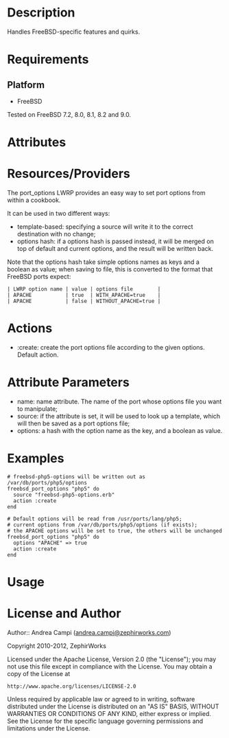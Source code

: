 Description
===========

Handles FreeBSD-specific features and quirks.

Requirements
============

Platform
--------

* FreeBSD

Tested on FreeBSD 7.2, 8.0, 8.1, 8.2 and 9.0.

Attributes
==========

Resources/Providers
===================

The port\_options LWRP provides an easy way to set port options from within a cookbook.

It can be used in two different ways:

* template-based: specifying a source will write it to the correct destination with no change;
* options hash: if a options hash is passed instead, it will be merged on top of default and current options, and the result will be written back.

Note that the options hash take simple options names as keys and a boolean as value; when saving
to file, this is converted to the format that FreeBSD ports expect:

    | LWRP option name | value | options file        |
    | APACHE           | true  | WITH_APACHE=true    |
    | APACHE           | false | WITHOUT_APACHE=true |

# Actions

- :create: create the port options file according to the given options. Default action.

# Attribute Parameters

- name: name attribute. The name of the port whose options file you want to manipulate;
- source: if the attribute is set, it will be used to look up a template, which will then be saved as a port options file;
- options: a hash with the option name as the key, and a boolean as value.

# Examples

    # freebsd-php5-options will be written out as /var/db/ports/php5/options
    freebsd_port_options "php5" do
      source "freebsd-php5-options.erb"
      action :create
    end

    # Default options will be read from /usr/ports/lang/php5;
    # current options from /var/db/ports/php5/options (if exists);
    # the APACHE options will be set to true, the others will be unchanged
    freebsd_port_options "php5" do
      options "APACHE" => true
      action :create
    end

Usage
=====

License and Author
==================

Author:: Andrea Campi (<andrea.campi@zephirworks.com>)

Copyright 2010-2012, ZephirWorks

Licensed under the Apache License, Version 2.0 (the "License");
you may not use this file except in compliance with the License.
You may obtain a copy of the License at

    http://www.apache.org/licenses/LICENSE-2.0

Unless required by applicable law or agreed to in writing, software
distributed under the License is distributed on an "AS IS" BASIS,
WITHOUT WARRANTIES OR CONDITIONS OF ANY KIND, either express or implied.
See the License for the specific language governing permissions and
limitations under the License.
